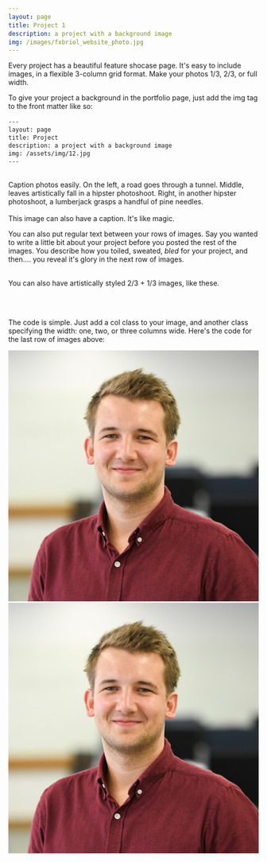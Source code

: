 ```yaml
---
layout: page
title: Project 1
description: a project with a background image
img: /images/fxbriol_website_photo.jpg
---
```


Every project has a beautiful feature shocase page. It's easy to include images, in a flexible 3-column grid format. Make your photos 1/3, 2/3, or full width.

To give your project a background in the portfolio page, just add the img tag to the front matter like so:

    ---
    layout: page
    title: Project
    description: a project with a background image
    img: /assets/img/12.jpg
    ---


<div class="img_row">
    <img class="col one left" src="{{ site.baseurl }}/images/fxbriol_website_photo.jpg" alt="" title="example image"/>
    <img class="col one left" src="{{ site.baseurl }}/images/fxbriol_website_photo.jpg" alt="" title="example image"/>
    <img class="col one left" src="{{ site.baseurl }}/images/fxbriol_website_photo.jpg" alt="" title="example image"/>
</div>
<div class="col three caption">
    Caption photos easily. On the left, a road goes through a tunnel. Middle, leaves artistically fall in a hipster photoshoot. Right, in another hipster photoshoot, a lumberjack grasps a handful of pine needles.
</div>
<div class="img_row">
    <img class="col three left" src="{{ site.baseurl }}/images/fxbriol_website_photo.jpg" alt="" title="example image"/>
</div>
<div class="col three caption">
    This image can also have a caption. It's like magic.
</div>

You can also put regular text between your rows of images. Say you wanted to write a little bit about your project before you posted the rest of the images. You describe how you toiled, sweated, *bled* for your project, and then.... you reveal it's glory in the next row of images.


<div class="img_row">
    <img class="col two left" src="{{ site.baseurl }}/images/fxbriol_website_photo.jpg" alt="" title="example image"/>
    <img class="col one left" src="{{ site.baseurl }}/images/fxbriol_website_photo.jpg" alt="" title="example image"/>
</div>
<div class="col three caption">
    You can also have artistically styled 2/3 + 1/3 images, like these.
</div>


<br/><br/>


The code is simple. Just add a col class to your image, and another class specifying the width: one, two, or three columns wide. Here's the code for the last row of images above:

<div class="img_row">
    <img class="col two left" src="/images/fxbriol_website_photo.jpg"/>
    <img class="col one left" src="/images/fxbriol_website_photo.jpg"/>
</div>
